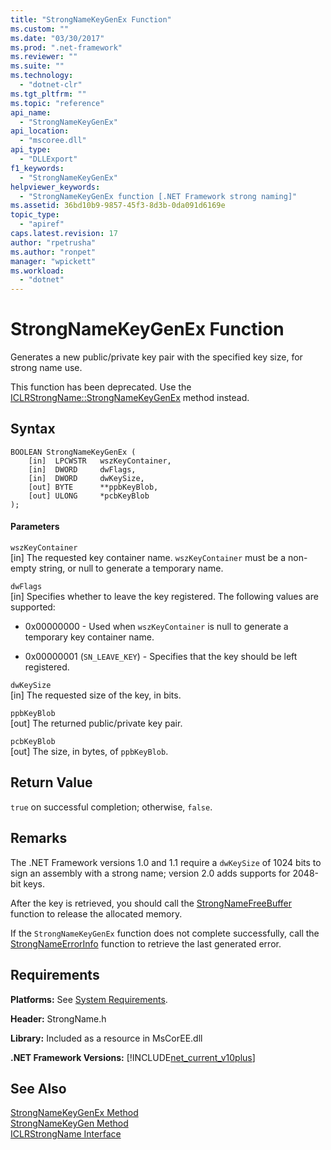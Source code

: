 ```yaml
---
title: "StrongNameKeyGenEx Function"
ms.custom: ""
ms.date: "03/30/2017"
ms.prod: ".net-framework"
ms.reviewer: ""
ms.suite: ""
ms.technology: 
  - "dotnet-clr"
ms.tgt_pltfrm: ""
ms.topic: "reference"
api_name: 
  - "StrongNameKeyGenEx"
api_location: 
  - "mscoree.dll"
api_type: 
  - "DLLExport"
f1_keywords: 
  - "StrongNameKeyGenEx"
helpviewer_keywords: 
  - "StrongNameKeyGenEx function [.NET Framework strong naming]"
ms.assetid: 36bd10b9-9857-45f3-8d3b-0da091d6169e
topic_type: 
  - "apiref"
caps.latest.revision: 17
author: "rpetrusha"
ms.author: "ronpet"
manager: "wpickett"
ms.workload: 
  - "dotnet"
---
```

# StrongNameKeyGenEx Function
Generates a new public/private key pair with the specified key size, for strong name use.  
  
 This function has been deprecated. Use the [ICLRStrongName::StrongNameKeyGenEx](../../../../docs/framework/unmanaged-api/hosting/iclrstrongname-strongnamekeygenex-method.md) method instead.  
  
## Syntax  
  
```  
BOOLEAN StrongNameKeyGenEx (  
    [in]  LPCWSTR   wszKeyContainer,  
    [in]  DWORD     dwFlags,  
    [in]  DWORD     dwKeySize,  
    [out] BYTE      **ppbKeyBlob,  
    [out] ULONG     *pcbKeyBlob  
);  
```  
  
#### Parameters  
 `wszKeyContainer`  
 [in] The requested key container name. `wszKeyContainer` must be a non-empty string, or null to generate a temporary name.  
  
 `dwFlags`  
 [in] Specifies whether to leave the key registered. The following values are supported:  
  
-   0x00000000 - Used when `wszKeyContainer` is null to generate a temporary key container name.  
  
-   0x00000001 (`SN_LEAVE_KEY`) - Specifies that the key should be left registered.  
  
 `dwKeySize`  
 [in] The requested size of the key, in bits.  
  
 `ppbKeyBlob`  
 [out] The returned public/private key pair.  
  
 `pcbKeyBlob`  
 [out] The size, in bytes, of `ppbKeyBlob`.  
  
## Return Value  
 `true` on successful completion; otherwise, `false`.  
  
## Remarks  
 The .NET Framework versions 1.0 and 1.1 require a `dwKeySize` of 1024 bits to sign an assembly with a strong name; version 2.0 adds supports for 2048-bit keys.  
  
 After the key is retrieved, you should call the [StrongNameFreeBuffer](../../../../docs/framework/unmanaged-api/strong-naming/strongnamefreebuffer-function.md) function to release the allocated memory.  
  
 If the `StrongNameKeyGenEx` function does not complete successfully, call the [StrongNameErrorInfo](../../../../docs/framework/unmanaged-api/strong-naming/strongnameerrorinfo-function.md) function to retrieve the last generated error.  
  
## Requirements  
 **Platforms:** See [System Requirements](../../../../docs/framework/get-started/system-requirements.md).  
  
 **Header:** StrongName.h  
  
 **Library:** Included as a resource in MsCorEE.dll  
  
 **.NET Framework Versions:** [!INCLUDE[net_current_v10plus](../../../../includes/net-current-v10plus-md.md)]  
  
## See Also  
 [StrongNameKeyGenEx Method](../../../../docs/framework/unmanaged-api/hosting/iclrstrongname-strongnamekeygenex-method.md)  
 [StrongNameKeyGen Method](../../../../docs/framework/unmanaged-api/hosting/iclrstrongname-strongnamekeygen-method.md)  
 [ICLRStrongName Interface](../../../../docs/framework/unmanaged-api/hosting/iclrstrongname-interface.md)
